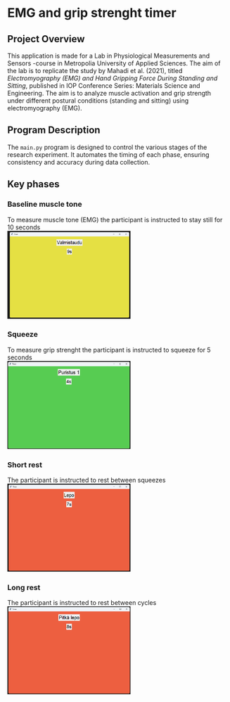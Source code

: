 # EMG and grip strenght timer

## Project Overview

This application is made for a Lab in Physiological Measurements and Sensors -course in Metropolia University of Applied Sciences. The aim of the lab is to replicate the study by Mahadi et al. (2021), titled *Electromyography (EMG) and Hand Gripping Force During Standing and Sitting*, published in IOP Conference Series: Materials Science and Engineering. The aim is to analyze muscle activation and grip strength under different postural conditions (standing and sitting) using electromyography (EMG).

## Program Description

The `main.py` program is designed to control the various stages of the research experiment. It automates the timing of each phase, ensuring consistency and accuracy during data collection.

## Key phases

### Baseline muscle tone
To measure muscle tone (EMG) the participant is instructed to stay still for 10 seconds
<br> <img src="/images/tonus.png" alt="Tonus image" width="280" height="200">

### Squeeze 
To measure grip strenght the participant is instructed to squeeze for 5 seconds
<br> <img src="/images/squeeze.png" alt="Squeeze image" width="280" height="200">

### Short rest 
The participant is instructed to rest between squeezes
<br> <img src="/images/short_rest.png" alt="Squeeze image" width="280" height="200">

### Long rest 
The participant is instructed to rest between cycles
<br> <img src="/images/long_rest.png" alt="Squeeze image" width="280" height="200">


